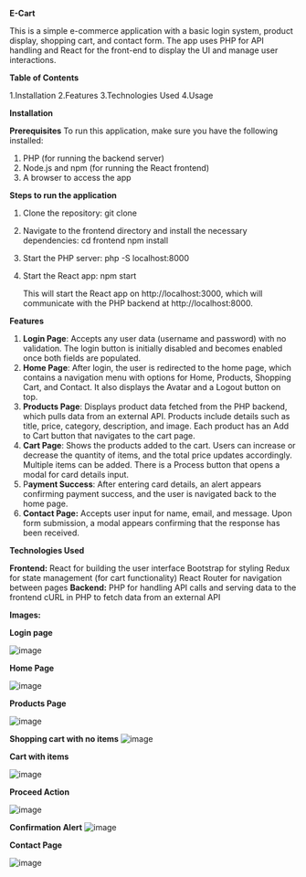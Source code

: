 **E-Cart**

This is a simple e-commerce application with a basic login system, product display, shopping cart, and contact form. The app uses PHP for API handling and React for the front-end to display the UI and manage user interactions.

**Table of Contents**

1.Installation
2.Features
3.Technologies Used
4.Usage

**Installation**

**Prerequisites**
To run this application, make sure you have the following installed:

1. PHP (for running the backend server)
2. Node.js and npm (for running the React frontend)
3. A browser to access the app


**Steps to run the application**

1. Clone the repository:
   git clone <repository-url>
2. Navigate to the frontend directory and install the necessary dependencies:
   cd frontend
   npm install
3. Start the PHP server:
   php -S localhost:8000
4. Start the React app:
   npm start

   This will start the React app on http://localhost:3000, which will communicate with the PHP backend at    http://localhost:8000.

**Features**

1. **Login Page**: Accepts any user data (username and password) with no validation. The login button is initially disabled and becomes enabled once both fields are populated.
2. **Home Page**: After login, the user is redirected to the home page, which contains a navigation menu with options for Home, Products, Shopping Cart, and Contact. It also displays the Avatar and a Logout button on top.
3. **Products Page**: Displays product data fetched from the PHP backend, which pulls data from an external API. Products include details such as title, price, category, description, and image. Each product has an Add to Cart button that navigates to the cart page.
4. **Cart Page**: Shows the products added to the cart. Users can increase or decrease the quantity of items, and the total price updates accordingly. Multiple items can be added. There is a Process button that opens a modal for card details input.
5. P**ayment Success**: After entering card details, an alert appears confirming payment success, and the user is navigated back to the home page.
6. **Contact Page:** Accepts user input for name, email, and message. Upon form submission, a modal appears confirming that the response has been received.

**Technologies Used**

**Frontend:**
React for building the user interface
Bootstrap for styling
Redux for state management (for cart functionality)
React Router for navigation between pages
**Backend:**
PHP for handling API calls and serving data to the frontend
cURL in PHP to fetch data from an external API


**Images:**

**Login page**

![image](https://github.com/user-attachments/assets/c59fdea6-3e2f-419b-b034-719b66b21e3a)

**Home Page**

![image](https://github.com/user-attachments/assets/6a874bfa-d27a-4288-8e68-8fbbd08ecbce)

**Products Page**

![image](https://github.com/user-attachments/assets/01d0103c-c8ab-4c19-b297-eada90ab8e76)


**Shopping cart with no items**
![image](https://github.com/user-attachments/assets/b6784b18-6e4e-41d0-a3e4-ceef804b207e)

**Cart with items**

![image](https://github.com/user-attachments/assets/b5a679f6-3494-4cb6-98f4-a9ec90af3d2a)


**Proceed Action**

![image](https://github.com/user-attachments/assets/18fc3e22-d32e-4e84-8c82-d7c621e880e4)

**Confirmation Alert**
![image](https://github.com/user-attachments/assets/0f3093e3-75af-4c2b-990d-9f3dd6f2f43b)


**Contact Page**

![image](https://github.com/user-attachments/assets/ad3f4be7-aecd-4cf4-b290-5bc31caea6f9)













